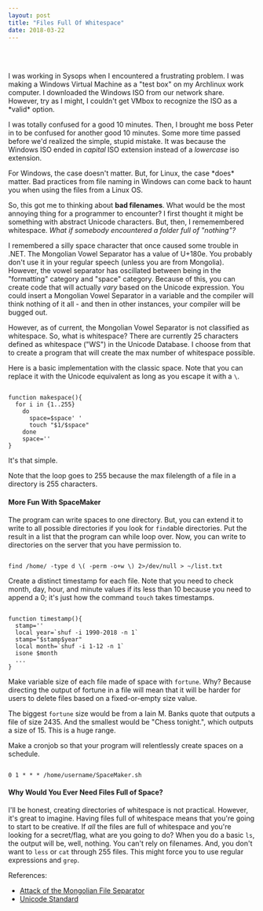 ```yaml
---
layout: post
title: "Files Full Of Whitespace"
date: 2018-03-22
---
```

<br>
<br>
<p>
I was working in Sysops when I encountered a frustrating problem. I was making a Windows Virtual Machine as a "test box" on my Archlinux work computer. I downloaded the Windows ISO from our network share. However, try as I might, I couldn't get VMbox to recognize the ISO as a *valid* option. 

I was totally confused for a good 10 minutes. Then, I brought me boss Peter in to be confused for another good 10 minutes. Some more time passed before we'd realized the simple, stupid mistake. It was because the Windows ISO ended in *capital* ISO extension instead of a *lowercase* iso extension.
<p>For Windows, the case doesn't matter. But, for Linux, the case *does* matter. Bad practices from file naming in Windows can come back to haunt you when using the files from a Linux OS. 

So, this got me to thinking about **bad filenames**. What would be the most annoying thing for a programmer to encounter? I first thought it might be something with abstract Unicode characters. But, then, I rememembered whitespace. *What if somebody encountered a folder full of "nothing"?* 

I remembered a silly space character that once caused some trouble in .NET. The Mongolian Vowel Separator has a value of U+180e. You probably don't use it in your regular speech (unless you are from Mongolia). However, the vowel separator has oscillated between being in the "formatting" category and "space" category. Because of this, you can create code that will actually *vary* based on the Unicode expression. You could insert a Mongolian Vowel Separator in a variable and the compiler will think nothing of it all - and then in other instances, your compiler will be bugged out. 

However, as of current, the Mongolian Vowel Separator is not classified as whitespace. So, what is whitespace? There are currently 25 characters defined as whitespace ("WS") in the Unicode Database. I choose from that to create a program that will create the max number of whitespace possible. 

Here is a basic implementation with the classic space. Note that you can replace it with the Unicode equivalent as long as you escape it with a `\`.

<pre class="prettyprint"><code class="language-no-highlight">
function makespace(){
  for i in {1..255}
    do
      space=$space' '
      touch "$1/$space"
    done
    space=''
}</code></pre>

It's that simple. 

Note that the loop goes to 255 because the max filelength of a file in a directory is 255 characters.

<h4>More Fun With SpaceMaker</h4>

The program can write spaces to one directory. But, you can extend it to write to all possible directories if you look for `find`able directories. Put the result in a list that the program can while loop over. Now, you can write to directories on the server that you have permission to.

<pre class="prettyprint"><code class="language-no-highlight">
find /home/ -type d \( -perm -o+w \) 2>/dev/null > ~/list.txt
</code></pre>

Create a distinct timestamp for each file. Note that you need to check month, day, hour, and minute values if its less than 10 because you need to append a 0; it's just how the command `touch` takes timestamps. 

<pre class="prettyprint"><code class="language-no-highlight">
function timestamp(){
  stamp=''
  local year=`shuf -i 1990-2018 -n 1`
  stamp="$stamp$year"
  local month=`shuf -i 1-12 -n 1`
  isone $month
  ...
}
</code></pre>

Make variable size of each file made of space with `fortune`. Why? Because directing the output of fortune in a file will mean that it will be harder for users to delete files based on a fixed-or-empty size value. 

The biggest `fortune` size would be from a Iain M. Banks quote that outputs a file of size 2435. And the smallest would be "Chess tonight.", which outputs a size of 15. This is a huge range.

Make a cronjob so that your program will relentlessly create spaces on a schedule. 

<pre class="prettyprint"><code class="language-no-highlight">
0 1 * * * /home/username/SpaceMaker.sh
</code></pre>

<h4>Why Would You Ever Need Files Full of Space?</h4>

I'll be honest, creating directories of whitespace is not practical. However, it's great to imagine. Having files full of whitespace means that you're going to start to be creative. If *all* the files are full of whitespace and you're looking for a secret/flag, what are you going to do? When you do a basic `ls`, the output will be, well, nothing. You can't rely on filenames. And, you don't want to `less` or `cat` through 255 files. This might force you to use regular expressions and `grep`.

</p> 

<p>References:</p>

<ul>
  <li><a href="https://codeblog.jonskeet.uk/2014/12/01/when-is-an-identifier-not-an-identifier-attack-of-the-mongolian-vowel-separator/">Attack of the Mongolian File Separator</a></li>
    <li><a href="https://www.unicode.org/versions/Unicode10.0.0/">Unicode Standard</a></li>
</ul>

